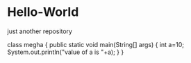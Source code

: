 # Hello-World
just another repository


class megha
{
public static void main(String[] args)
{
int a=10;
System.out.println("value of a is "+a);
}
}
